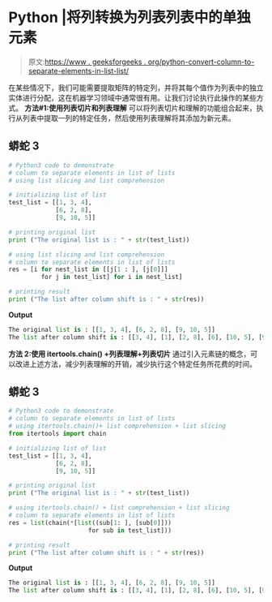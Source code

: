 # Python |将列转换为列表列表中的单独元素

> 原文:[https://www . geeksforgeeks . org/python-convert-column-to-separate-elements-in-list-list/](https://www.geeksforgeeks.org/python-convert-column-to-separate-elements-in-list-of-lists/)

在某些情况下，我们可能需要提取矩阵的特定列，并将其每个值作为列表中的独立实体进行分配，这在机器学习领域中通常很有用。让我们讨论执行此操作的某些方式。
**方法#1:使用列表切片和列表理解**
可以将列表切片和理解的功能组合起来，执行从列表中提取一列的特定任务，然后使用列表理解将其添加为新元素。

## 蟒蛇 3

```py
# Python3 code to demonstrate 
# column to separate elements in list of lists
# using list slicing and list comprehension

# initializing list of list
test_list = [[1, 3, 4],
             [6, 2, 8],
             [9, 10, 5]]

# printing original list
print ("The original list is : " + str(test_list))

# using list slicing and list comprehension
# column to separate elements in list of lists
res = [i for nest_list in [[j[1 : ], [j[0]]]
         for j in test_list] for i in nest_list]

# printing result
print ("The list after column shift is : " + str(res))
```

**Output**

```py
The original list is : [[1, 3, 4], [6, 2, 8], [9, 10, 5]]
The list after column shift is : [[3, 4], [1], [2, 8], [6], [10, 5], [9]]

```

**方法 2:使用 itertools.chain() +列表理解+列表切片**
通过引入元素链的概念，可以改进上述方法，减少列表理解的开销，减少执行这个特定任务所花费的时间。

## 蟒蛇 3

```py
# Python3 code to demonstrate 
# column to separate elements in list of lists
# using itertools.chain()+ list comprehension + list slicing
from itertools import chain

# initializing list of list
test_list = [[1, 3, 4],
             [6, 2, 8],
             [9, 10, 5]]

# printing original list
print ("The original list is : " + str(test_list))

# using itertools.chain() + list comprehension + list slicing
# column to separate elements in list of lists
res = list(chain(*[list((sub[1: ], [sub[0]]))
                      for sub in test_list]))

# printing result
print ("The list after column shift is : " + str(res))
```

**Output**

```py
The original list is : [[1, 3, 4], [6, 2, 8], [9, 10, 5]]
The list after column shift is : [[3, 4], [1], [2, 8], [6], [10, 5], [9]]

```